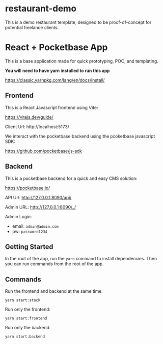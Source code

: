 # restaurant-demo
This is a demo restaurant template, designed to be proof-of-concept for potential freelance clients.

# React + Pocketbase App
This is a base application made for quick prototyping, POC, and templating.

**You will need to have yarn installed to run this app**

https://classic.yarnpkg.com/lang/en/docs/install/

## Frontend
This is a React Javascript frontend using Vite: 

https://vitejs.dev/guide/

Client Url: http://localhost:5173/

We interact with the pocketbase backend using the pcoketbase javascript SDK:

https://github.com/pocketbase/js-sdk

## Backend
This is a pocketbase backend for a quick and easy CMS solution: 

https://pocketbase.io/

API Url: http://127.0.0.1:8090/api/

Admin URL:  http://127.0.0.1:8090/_/

Admin Login:
- email: `admin@admin.com`
- pw: `password1234`

## Getting Started
In the root of the app, run the `yarn` command to install dependencies. Then you can run commands from the root of the app.

## Commands
Run the frontend and backend at the same time:

 `yarn start:stack`

Run only the frontend:

 `yarn start:frontend`

Run only the backend:

 `yarn start:backend`